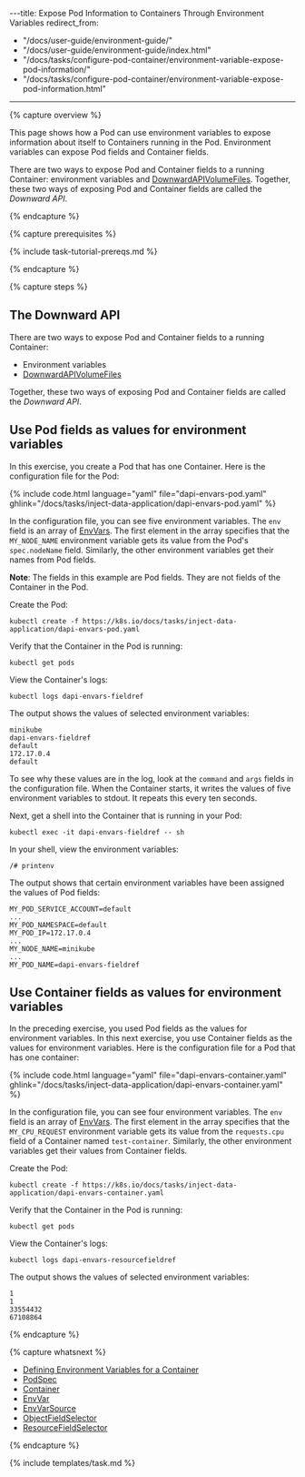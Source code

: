 ---title: Expose Pod Information to Containers Through Environment Variables
redirect_from:
- "/docs/user-guide/environment-guide/"
- "/docs/user-guide/environment-guide/index.html"
- "/docs/tasks/configure-pod-container/environment-variable-expose-pod-information/"
- "/docs/tasks/configure-pod-container/environment-variable-expose-pod-information.html"
---

{% capture overview %}

This page shows how a Pod can use environment variables to expose information
about itself to Containers running in the Pod. Environment variables can expose
Pod fields and Container fields.

There are two ways to expose Pod and Container fields to a running Container:
environment variables and
[DownwardAPIVolumeFiles](/docs/resources-reference/v1.6/#downwardapivolumefile-v1-core).
Together, these two ways of exposing Pod and Container fields are called the
*Downward API*.

{% endcapture %}


{% capture prerequisites %}

{% include task-tutorial-prereqs.md %}

{% endcapture %}


{% capture steps %}

## The Downward API

There are two ways to expose Pod and Container fields to a running Container:

* Environment variables
* [DownwardAPIVolumeFiles](/docs/resources-reference/v1.6/#downwardapivolumefile-v1-core)

Together, these two ways of exposing Pod and Container fields are called the
*Downward API*.


## Use Pod fields as values for environment variables

In this exercise, you create a Pod that has one Container. Here is the
configuration file for the Pod:

{% include code.html language="yaml" file="dapi-envars-pod.yaml" ghlink="/docs/tasks/inject-data-application/dapi-envars-pod.yaml" %}

In the configuration file, you can see five environment variables. The `env`
field is an array of
[EnvVars](/docs/resources-reference/v1.6/#envvar-v1-core).
The first element in the array specifies that the `MY_NODE_NAME` environment
variable gets its value from the Pod's `spec.nodeName` field. Similarly, the
other environment variables get their names from Pod fields.

**Note**: The fields in this example are Pod fields. They are not fields of the
Container in the Pod.

Create the Pod:

```shell
kubectl create -f https://k8s.io/docs/tasks/inject-data-application/dapi-envars-pod.yaml
```

Verify that the Container in the Pod is running:

```
kubectl get pods
```

View the Container's logs:

```
kubectl logs dapi-envars-fieldref
```

The output shows the values of selected environment variables:

```
minikube
dapi-envars-fieldref
default
172.17.0.4
default
```

To see why these values are in the log, look at the `command` and `args` fields
in the configuration file. When the Container starts, it writes the values of
five environment variables to stdout. It repeats this every ten seconds.

Next, get a shell into the Container that is running in your Pod:

```
kubectl exec -it dapi-envars-fieldref -- sh
```

In your shell, view the environment variables:

```
/# printenv
```

The output shows that certain environment variables have been assigned the
values of Pod fields:

```
MY_POD_SERVICE_ACCOUNT=default
...
MY_POD_NAMESPACE=default
MY_POD_IP=172.17.0.4
...
MY_NODE_NAME=minikube
...
MY_POD_NAME=dapi-envars-fieldref
```

## Use Container fields as values for environment variables

In the preceding exercise, you used Pod fields as the values for environment
variables. In this next exercise, you use Container fields as the values for
environment variables. Here is the configuration file for a Pod that has one
container:

{% include code.html language="yaml" file="dapi-envars-container.yaml" ghlink="/docs/tasks/inject-data-application/dapi-envars-container.yaml" %}

In the configuration file, you can see four environment variables. The `env`
field is an array of
[EnvVars](/docs/resources-reference/v1.6/#envvar-v1-core).
The first element in the array specifies that the `MY_CPU_REQUEST` environment
variable gets its value from the `requests.cpu` field of a Container named
`test-container`. Similarly, the other environment variables get their values
from Container fields.

Create the Pod:

```shell
kubectl create -f https://k8s.io/docs/tasks/inject-data-application/dapi-envars-container.yaml
```

Verify that the Container in the Pod is running:

```
kubectl get pods
```

View the Container's logs:

```
kubectl logs dapi-envars-resourcefieldref
```

The output shows the values of selected environment variables:

```
1
1
33554432
67108864
```

{% endcapture %}

{% capture whatsnext %}

* [Defining Environment Variables for a Container](/docs/tasks/configure-pod-container/define-environment-variable-container/)
* [PodSpec](/docs/resources-reference/v1.6/#podspec-v1-core)
* [Container](/docs/resources-reference/v1.6/#container-v1-core)
* [EnvVar](/docs/resources-reference/v1.6/#envvar-v1-core)
* [EnvVarSource](/docs/resources-reference/v1.6/#envvarsource-v1-core)
* [ObjectFieldSelector](/docs/resources-reference/v1.6/#objectfieldselector-v1-core)
* [ResourceFieldSelector](/docs/resources-reference/v1.6/#resourcefieldselector-v1-core)

{% endcapture %}


{% include templates/task.md %}

